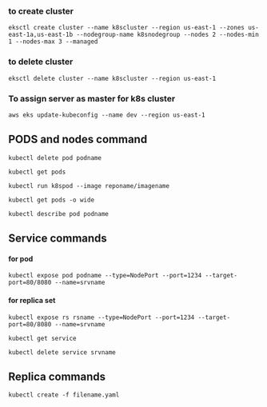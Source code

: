 ### to create cluster
```
eksctl create cluster --name k8scluster --region us-east-1 --zones us-east-1a,us-east-1b --nodegroup-name k8snodegroup --nodes 2 --nodes-min 1 --nodes-max 3 --managed
```
### to delete cluster
```
eksctl delete cluster --name k8scluster --region us-east-1
```
### To assign server as master for k8s cluster
```
aws eks update-kubeconfig --name dev --region us-east-1
```
## PODS and nodes command
```
kubectl delete pod podname
```
```
kubectl get pods
```
```
kubectl run k8spod --image reponame/imagename
```
```
kubectl get pods -o wide
```
```
kubectl describe pod podname
```

## Service commands
#### for pod
```
kubectl expose pod podname --type=NodePort --port=1234 --target-port=80/8080 --name=srvname
```
#### for replica set
```
kubectl expose rs rsname --type=NodePort --port=1234 --target-port=80/8080 --name=srvname
```
```
kubectl get service
```
```
kubectl delete service srvname
```

## Replica commands
```
kubectl create -f filename.yaml
```
